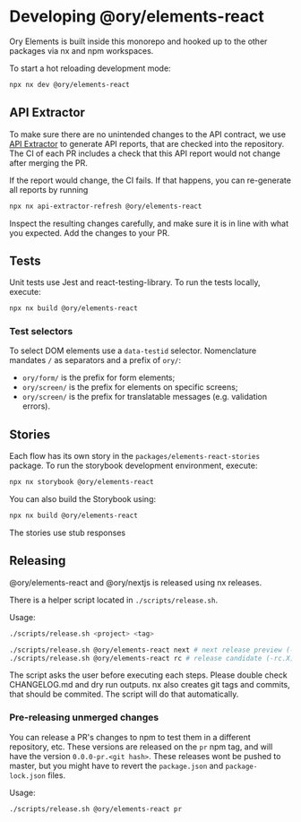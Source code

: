 # Developing @ory/elements-react

Ory Elements is built inside this monorepo and hooked up to the other packages
via nx and npm workspaces.

To start a hot reloading development mode:

```bash
npx nx dev @ory/elements-react
```

## API Extractor

To make sure there are no unintended changes to the API contract, we use
[API Extractor](https://api-extractor.com/) to generate API reports, that are
checked into the repository. The CI of each PR includes a check that this API
report would not change after merging the PR.

If the report would change, the CI fails. If that happens, you can re-generate
all reports by running

```bash
npx nx api-extractor-refresh @ory/elements-react
```

Inspect the resulting changes carefully, and make sure it is in line with what
you expected. Add the changes to your PR.

## Tests

Unit tests use Jest and react-testing-library. To run the tests locally,
execute:

```bash
npx nx build @ory/elements-react
```

### Test selectors

To select DOM elements use a `data-testid` selector. Nomenclature mandates `/`
as separators and a prefix of `ory/`:

- `ory/form/` is the prefix for form elements;
- `ory/screen/` is the prefix for elements on specific screens;
- `ory/screen/` is the prefix for translatable messages (e.g. validation
  errors).

## Stories

Each flow has its own story in the `packages/elements-react-stories` package. To
run the storybook development environment, execute:

```bash
npx nx storybook @ory/elements-react
```

You can also build the Storybook using:

```bash
npx nx build @ory/elements-react
```

The stories use stub responses

## Releasing

@ory/elements-react and @ory/nextjs is released using nx releases.

There is a helper script located in `./scripts/release.sh`.

Usage:

```bash
./scripts/release.sh <project> <tag>

./scripts/release.sh @ory/elements-react next # next release preview (-next.X)
./scripts/release.sh @ory/elements-react rc # release candidate (-rc.X)
```

The script asks the user before executing each steps. Please double check
CHANGELOG.md and dry run outputs. nx also creates git tags and commits, that
should be commited. The script will do that automatically.

### Pre-releasing unmerged changes

You can release a PR's changes to npm to test them in a different repository,
etc. These versions are released on the `pr` npm tag, and will have the version
`0.0.0-pr.<git hash>`. These releases wont be pushed to master, but you might
have to revert the `package.json` and `package-lock.json` files.

Usage:

```bash
./scripts/release.sh @ory/elements-react pr
```
